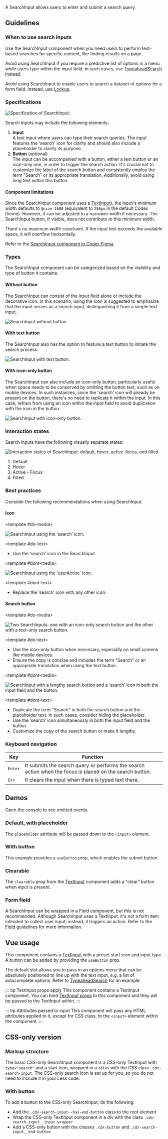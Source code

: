 <script setup>
import SearchInputDefault from '@/../component-demos/search-input/examples/SearchInputDefault.vue';
import SearchInputWithButton from '@/../component-demos/search-input/examples/SearchInputWithButton.vue';
import SearchInputClearable from '@/../component-demos/search-input/examples/SearchInputClearable.vue';
</script>

A SearchInput allows users to enter and submit a search query.

## Guidelines

### When to use search inputs
Use the SearchInput component when you need users to perform text-based searches
for specific content, like finding results on a page.

Avoid using SearchInput if you require a predictive list of options in a menu
while users type within the input field. In such cases, use
[TypeaheadSearch](./typeahead-search.md) instead.

Avoid using SearchInput to enable users to search a dataset of options for a
form field. Instead, use [Lookup](./lookup.md).

### Specifications

![Specification of SearchInput.](../../assets/components/search-input-specifications.svg)

Search inputs may include the following elements:
1. **Input**<br>A text input where users can type their search queries. The input features the 'search' icon for clarity and should also include a placeholder to clarify its purpose.
2. **Button** (optional)<br>The input can be accompanied with a button, either a text button or an icon-only one, in order to trigger the search action. It's crucial not to customize the label of the search button and consistently employ the term "Search" or its appropriate translation. Additionally, avoid using long text within this button.

#### Component limitations

Since the SearchInput component uses a [TextInput](./text-input.md)), the input's minimum width defaults to `@size-1600` (equivalent to `256px` in the default Codex theme). However, it can be adjusted to a narrower width if necessary. The SearchInput button, if visible, does not contribute to this minimum width.

There's no maximum width constraint. If the input text exceeds the available space, it will overflow horizontally.

Refer to the [SearchInput component in Codex Figma](https://www.figma.com/file/KoDuJMadWBXtsOtzGS4134/%E2%9D%96-Codex-components?type=design&node-id=4918-30728&mode=design&t=UwSiKFRRQPBEJVaC-0).

### Types
The SearchInput component can be categorized based on the visibility and type of
button it contains:

#### Without button
The SearchInput can consist of the input field alone or include the decorative
icon. In this scenario, using the icon is suggested to emphasize that the input
serves as a search input, distinguishing it from a simple text input.

![SearchInput without button.](../../assets/components/search-input-types-no-button.svg)

#### With text button
The SearchInput also has the option to feature a text button to initiate the
search process.

![SearchInput with text button.](../../assets/components/search-input-types-text-button.svg)

#### With icon-only button
The SearchInput can also include an icon-only button, particularly useful when
space needs to be conserved by omitting the button text, such as on mobile
devices. In such instances, since the 'search' icon will already be present on
the button, there's no need to replicate it within the input. In this case,
refrain from using an icon within the input field to avoid duplication with the
icon in the button.

![SearchInput with icon-only button.](../../assets/components/search-input-types-icon-only-button.svg)

### Interaction states
Search inputs have the following visually separate states:

![Interaction states of SearchInput: default, hover, active-focus, and filled.](../../assets/components/search-input-interaction-states.svg)

1. Default
2. Hover
3. Active - Focus
4. Filled

### Best practices

Consider the following recommendations when using SearchInput.

#### Icon

<cdx-demo-rules>

<template #do-media>

![SearchInput using the ‘search’ icon.](../../assets/components/search-input-best-practices-icon-do.svg)

</template>

<template #do-text>

- Use the ‘search’ icon in the SearchInput.

</template>

<template #dont-media>

![SearchInput using the ‘userActive’ icon.](../../assets/components/search-input-best-practices-icon-dont.svg)

</template>

<template #dont-text>

- Replace the ‘search’ icon with any other icon.

</template>

</cdx-demo-rules>

#### Search button

<cdx-demo-rules>

<template #do-media>

![Two SearchInputs: one with an icon-only search button and the other with a text-only search button.](../../assets/components/search-input-best-practices-button-do.svg)

</template>

<template #do-text>

- Use the icon-only button when necessary, especially on small screens like mobile devices.
- Ensure the copy is concise and includes the term "Search" or an appropriate translation when using the text button.

</template>

<template #dont-media>

![SearchInput with a lengthy search button and a ‘search’ icon in both the input field and the button.](../../assets/components/search-input-best-practices-button-dont.svg)

</template>

<template #dont-text>

- Duplicate the term "Search" in both the search button and the placeholder text. In such cases, consider hiding the placeholder.
- Use the ‘search’ icon simultaneously in both the input field and the button.
- Customize the copy of the search button or make it lengthy.

</template>

</cdx-demo-rules>

### Keyboard navigation

| Key | Function |
| -- | -- |
| <kbd>Enter</kbd> | It submits the search query or performs the search action when the focus is placed on the search button. |
| <kbd>Esc</kbd> | It clears the input when there is typed text there. |

## Demos

Open the console to see emitted events.

### Default, with placeholder

The `placeholder` attribute will be passed down to the `<input>` element.

<cdx-demo-wrapper :force-controls="true">
<template v-slot:demo>
<SearchInputDefault />
</template>

<template v-slot:code>

:::code-group

<<< @/../component-demos/search-input/examples/SearchInputDefault.vue [NPM]

<<< @/../component-demos/search-input/examples-mw/SearchInputDefault.vue [MediaWiki]

:::

</template>
</cdx-demo-wrapper>

### With button

This example provides a `useButton` prop, which enables the submit button.

<cdx-demo-wrapper>
<template v-slot:demo>
<SearchInputWithButton />
</template>

<template v-slot:code>

:::code-group

<<< @/../component-demos/search-input/examples/SearchInputWithButton.vue [NPM]

<<< @/../component-demos/search-input/examples-mw/SearchInputWithButton.vue [MediaWiki]

:::

</template>
</cdx-demo-wrapper>

### Clearable

The `clearable` prop from the [TextInput](./text-input.md) component adds a "clear" button when
input is present.

<cdx-demo-wrapper>
<template v-slot:demo>
<SearchInputClearable />
</template>

<template v-slot:code>

:::code-group

<<< @/../component-demos/search-input/examples/SearchInputClearable.vue [NPM]

<<< @/../component-demos/search-input/examples-mw/SearchInputClearable.vue [MediaWiki]

:::

</template>
</cdx-demo-wrapper>

### Form field

A SearchInput can be wrapped in a Field component, but this is not recommended. Although
SearchInput uses a TextInput, it's not a form item intended to collect user input; instead,
it triggers an action. Refer to the [Field](./field.md) guidelines for more information.

## Vue usage

This component contains a [TextInput](./text-input.md) with a preset start icon and input type. A
button can be added by providing the `useButton` prop.

The default slot allows you to pass in an options menu that can be absolutely positioned to line
up with the text input, e.g. a list of autocomplete options.
Refer to [TypeaheadSearch](./typeahead-search.md) for an example.

::: tip TextInput props apply
This component contains a TextInput component. You can bind [TextInput props](./text-input.html#props)
to this component and they will be passed to the TextInput within.
:::

::: tip Attributes passed to input
This component will pass any HTML attributes applied to it, except for CSS class, to the `<input>`
element within the component.
:::

## CSS-only version

### Markup structure

The basic CSS-only SearchInput component is a CSS-only TextInput with `type="search"` and a start
icon, wrapped in a `<div>` with the CSS class `.cdx-search-input`. The CSS-only search icon is set
up for you, so you do not need to include it in your Less code.

<cdx-demo-wrapper>
<template v-slot:demo>
	<div class="cdx-search-input">
		<div class="cdx-text-input cdx-text-input--has-start-icon">
			<input class="cdx-text-input__input" type="search" placeholder="Search">
			<span class="cdx-text-input__icon cdx-text-input__start-icon"></span>
		</div>
	</div>
</template>
<template v-slot:code>

```html
<!-- Wrapper div. -->
<div class="cdx-search-input">
	<!-- CSS-only TextInput with start icon. -->
	<div class="cdx-text-input cdx-text-input--has-start-icon">
		<!-- Input with type="search". -->
		<input class="cdx-text-input__input" type="search" placeholder="Search">
		<!-- Start icon span. -->
		<span class="cdx-text-input__icon cdx-text-input__start-icon"></span>
	</div>
</div>
```

</template>
</cdx-demo-wrapper>

### With button

To add a button to the CSS-only SearchInput, do the following:
- Add the `.cdx-search-input--has-end-button` class to the root element
- Wrap the CSS-only TextInput component in a div with the class `.cdx-search-input__input-wrapper`
- Add a CSS-only button with the classes `.cdx-button` and `.cdx-search-input__end-button`

<cdx-demo-wrapper>
<template v-slot:demo>
	<div class="cdx-search-input cdx-search-input--has-end-button">
		<div class="cdx-search-input__input-wrapper">
			<div class="cdx-text-input cdx-text-input--has-start-icon">
				<input class="cdx-text-input__input" type="search" placeholder="Search">
				<span class="cdx-text-input__icon cdx-text-input__start-icon"></span>
			</div>
		</div>
		<button class="cdx-button cdx-search-input__end-button">Search</button>
	</div>
</template>
<template v-slot:code>

```html
<div class="cdx-search-input cdx-search-input--has-end-button">
	<div class="cdx-search-input__input-wrapper">
		<div class="cdx-text-input cdx-text-input--has-start-icon">
			<input class="cdx-text-input__input" type="search" placeholder="Search">
			<span class="cdx-text-input__icon cdx-text-input__start-icon"></span>
		</div>
	</div>
	<button class="cdx-button cdx-search-input__end-button">Search</button>
</div>
```

</template>
</cdx-demo-wrapper>
